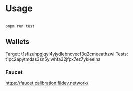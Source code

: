 # Usage

```bash

pnpm run test
```

## Wallets

Target: t1sfizuhpgjqyl4yjydlebncvecf3q2cmeeathzwi
Tests: t1pc2apytmdas3sn5ylwhfa32jfpx7ez7ykieelna

### Faucet

https://faucet.calibration.fildev.network/
